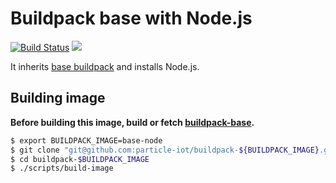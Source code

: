 # Buildpack base with Node.js

[![Build Status](https://travis-ci.org/particle-iot/buildpack-base-node.svg?branch=master)](https://travis-ci.org/particle-iot/buildpack-base-node) [![](https://imagelayers.io/badge/particle/buildpack-base-node:latest.svg)](https://imagelayers.io/?images=particle/buildpack-base-node:latest 'Get your own badge on imagelayers.io')


It inherits [base buildpack](https://github.com/particle-iot/buildpack-base) and installs Node.js.

## Building image

**Before building this image, build or fetch [buildpack-base](https://github.com/particle-iot/buildpack-base).**

```bash
$ export BUILDPACK_IMAGE=base-node
$ git clone "git@github.com:particle-iot/buildpack-${BUILDPACK_IMAGE}.git"
$ cd buildpack-$BUILDPACK_IMAGE
$ ./scripts/build-image
```
